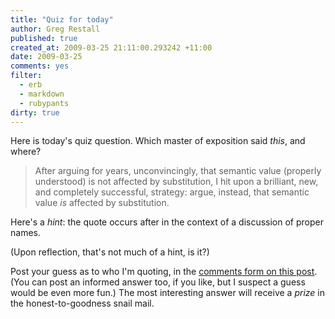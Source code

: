```yaml
---
title: "Quiz for today"
author: Greg Restall
published: true
created_at: 2009-03-25 21:11:00.293242 +11:00
date: 2009-03-25 
comments: yes
filter:
  - erb
  - markdown
  - rubypants
dirty: true
---
```

Here is today's quiz question.  Which master of exposition said *this*, and where?

> After arguing for years, unconvincingly, that semantic value (properly understood) is not affected by substitution, I hit upon a brilliant, new, and completely successful, strategy: argue, instead, that semantic value *is* affected by substitution.

Here's a _hint_: the quote occurs after in the context of a discussion of proper names. 

(Upon reflection, that's not much of a hint, is it?)

Post your guess as to who I'm quoting, in the [comments form on this post](http://consequently.org/news/2009/03/25/quiz_for_today).  (You can post an informed answer too, if you like, but I suspect a guess would be even more fun.)  The most interesting answer will receive a _prize_ in the honest-to-goodness snail mail.
